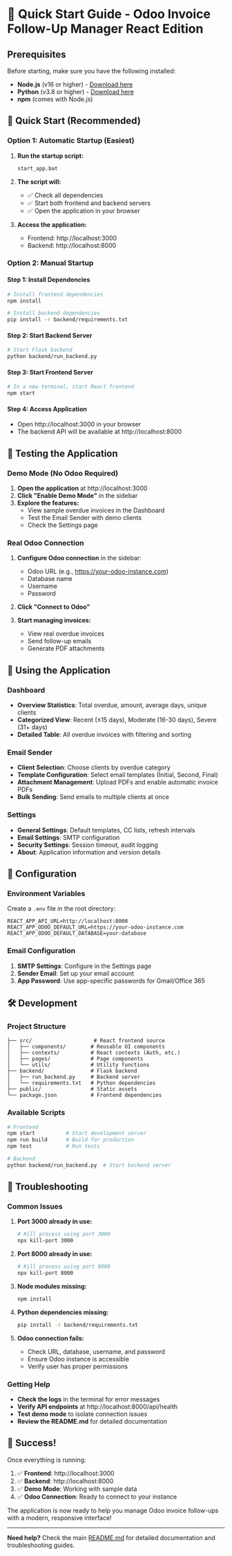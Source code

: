 # 🚀 Quick Start Guide - Odoo Invoice Follow-Up Manager React Edition

## Prerequisites

Before starting, make sure you have the following installed:

- **Node.js** (v16 or higher) - [Download here](https://nodejs.org/)
- **Python** (v3.8 or higher) - [Download here](https://python.org/)
- **npm** (comes with Node.js)

## 🎯 Quick Start (Recommended)

### Option 1: Automatic Startup (Easiest)

1. **Run the startup script:**
   ```bash
   start_app.bat
   ```

2. **The script will:**
   - ✅ Check all dependencies
   - ✅ Start both frontend and backend servers
   - ✅ Open the application in your browser

3. **Access the application:**
   - Frontend: http://localhost:3000
   - Backend: http://localhost:8000

### Option 2: Manual Startup

#### Step 1: Install Dependencies

```bash
# Install frontend dependencies
npm install

# Install backend dependencies
pip install -r backend/requirements.txt
```

#### Step 2: Start Backend Server

```bash
# Start Flask backend
python backend/run_backend.py
```

#### Step 3: Start Frontend Server

```bash
# In a new terminal, start React frontend
npm start
```

#### Step 4: Access Application

- Open http://localhost:3000 in your browser
- The backend API will be available at http://localhost:8000

## 🧪 Testing the Application

### Demo Mode (No Odoo Required)

1. **Open the application** at http://localhost:3000
2. **Click "Enable Demo Mode"** in the sidebar
3. **Explore the features:**
   - View sample overdue invoices in the Dashboard
   - Test the Email Sender with demo clients
   - Check the Settings page

### Real Odoo Connection

1. **Configure Odoo connection** in the sidebar:
   - Odoo URL (e.g., https://your-odoo-instance.com)
   - Database name
   - Username
   - Password

2. **Click "Connect to Odoo"**

3. **Start managing invoices:**
   - View real overdue invoices
   - Send follow-up emails
   - Generate PDF attachments

## 📱 Using the Application

### Dashboard
- **Overview Statistics**: Total overdue, amount, average days, unique clients
- **Categorized View**: Recent (≤15 days), Moderate (16-30 days), Severe (31+ days)
- **Detailed Table**: All overdue invoices with filtering and sorting

### Email Sender
- **Client Selection**: Choose clients by overdue category
- **Template Configuration**: Select email templates (Initial, Second, Final)
- **Attachment Management**: Upload PDFs and enable automatic invoice PDFs
- **Bulk Sending**: Send emails to multiple clients at once

### Settings
- **General Settings**: Default templates, CC lists, refresh intervals
- **Email Settings**: SMTP configuration
- **Security Settings**: Session timeout, audit logging
- **About**: Application information and version details

## 🔧 Configuration

### Environment Variables

Create a `.env` file in the root directory:

```env
REACT_APP_API_URL=http://localhost:8000
REACT_APP_ODOO_DEFAULT_URL=https://your-odoo-instance.com
REACT_APP_ODOO_DEFAULT_DATABASE=your-database
```

### Email Configuration

1. **SMTP Settings**: Configure in the Settings page
2. **Sender Email**: Set up your email account
3. **App Password**: Use app-specific passwords for Gmail/Office 365

## 🛠️ Development

### Project Structure

```
├── src/                    # React frontend source
│   ├── components/        # Reusable UI components
│   ├── contexts/          # React contexts (Auth, etc.)
│   ├── pages/             # Page components
│   └── utils/             # Utility functions
├── backend/               # Flask backend
│   ├── run_backend.py     # Backend server
│   └── requirements.txt   # Python dependencies
├── public/                # Static assets
└── package.json           # Frontend dependencies
```

### Available Scripts

```bash
# Frontend
npm start          # Start development server
npm run build      # Build for production
npm test           # Run tests

# Backend
python backend/run_backend.py  # Start backend server
```

## 🚨 Troubleshooting

### Common Issues

1. **Port 3000 already in use:**
   ```bash
   # Kill process using port 3000
   npx kill-port 3000
   ```

2. **Port 8000 already in use:**
   ```bash
   # Kill process using port 8000
   npx kill-port 8000
   ```

3. **Node modules missing:**
   ```bash
   npm install
   ```

4. **Python dependencies missing:**
   ```bash
   pip install -r backend/requirements.txt
   ```

5. **Odoo connection fails:**
   - Check URL, database, username, and password
   - Ensure Odoo instance is accessible
   - Verify user has proper permissions

### Getting Help

- **Check the logs** in the terminal for error messages
- **Verify API endpoints** at http://localhost:8000/api/health
- **Test demo mode** to isolate connection issues
- **Review the README.md** for detailed documentation

## 🎉 Success!

Once everything is running:

1. ✅ **Frontend**: http://localhost:3000
2. ✅ **Backend**: http://localhost:8000
3. ✅ **Demo Mode**: Working with sample data
4. ✅ **Odoo Connection**: Ready to connect to your instance

The application is now ready to help you manage Odoo invoice follow-ups with a modern, responsive interface!

---

**Need help?** Check the main [README.md](README.md) for detailed documentation and troubleshooting guides. 